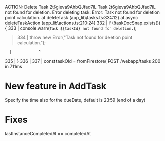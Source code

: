 ACTION: Delete Task 2t6gieva9AhbQJfad7iL
Task 2t6gieva9AhbQJfad7iL not found for deletion.
Error deleting task: Error: Task not found for deletion point calculation.
at deleteTask (app_lib\tasks.ts:334:12)
at async deleteTaskAction (app_lib\actions.ts:210:24)
332 | if (!taskDocSnap.exists()) {
333 | console.warn(`Task ${taskId} not found for deletion.`);

> 334 | throw new Error("Task not found for deletion point calculation.");

      |            ^

335 | }
336 |
337 | const taskOld = fromFirestore(
POST /webapp/tasks 200 in 711ms

# New feature in AddTask

Specify the time also for the dueDate, default is 23:59 (end of a day)

# Fixes

lastInstanceCompletedAt == completedAt
